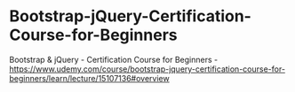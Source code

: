 # Bootstrap-jQuery-Certification-Course-for-Beginners
Bootstrap &amp; jQuery - Certification Course for Beginners - https://www.udemy.com/course/bootstrap-jquery-certification-course-for-beginners/learn/lecture/15107136#overview
